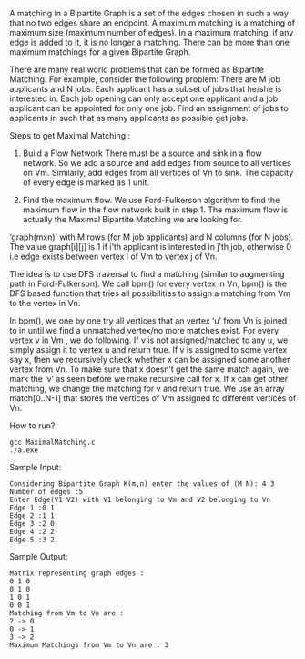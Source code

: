 A matching in a Bipartite Graph is a set of the edges chosen in such a way that no two edges share an endpoint. A maximum matching is a matching of maximum size (maximum number of edges). In a maximum matching, if any edge is added to it, it is no longer a matching. There can be more than one maximum matchings for a given Bipartite Graph. 

There are many real world problems that can be formed as Bipartite Matching. For example, consider the following problem:
There are M job applicants and N jobs. Each applicant has a subset of jobs that he/she is interested in. Each job opening can only accept one applicant and a job applicant can be appointed for only one job. Find an assignment of jobs to applicants in such that as many applicants as possible get jobs.

Steps to get Maximal Matching :

1) Build a Flow Network
There must be a source and sink in a flow network. So we add a source and add edges from source to all vertices on Vm. Similarly, add edges from all vertices of Vn to sink. The capacity of every edge is marked as 1 unit.

2) Find the maximum flow.
We use Ford-Fulkerson algorithm to find the maximum flow in the flow network built in step 1. The maximum flow is actually the Maximal Bipartite Matching we are looking for.

‘graph(mxn)’ with M rows (for M job applicants) and N columns (for N jobs). The value graph[i][j] is 1 if i’th applicant is interested in j’th job, otherwise 0 i.e edge exists between vertex i of Vm to vertex j of Vn.

The idea is to use DFS traversal to find a matching (similar to augmenting path in Ford-Fulkerson). We call bpm() for every vertex in Vn, bpm() is the DFS based function that tries all possibilities to assign a matching from Vm to the vertex in Vn.

In bpm(), we one by one try all vertices that an vertex ‘u’ from Vn is joined to in until we find a unmatched vertex/no more matches exist. For every vertex v in Vm , we do following.
If v is not assigned/matched to any u, we simply assign it to vertex u and return true. If v is assigned to some vertex say x, then we recursively check whether x can be assigned some another vertex from Vn. To make sure that x doesn’t get the same match again, we mark the ‘v’ as seen before we make recursive call for x. If x can get other matching, we change the matching for v and return true. We use an array match[0..N-1] that stores the vertices of Vm assigned to different vertices of Vn.

How to run?
```
gcc MaximalMatching.c
./a.exe
```

Sample Input:
```
Considering Bipartite Graph K(m,n) enter the values of (M N): 4 3
Number of edges :5
Enter Edge(V1 V2) with V1 belonging to Vm and V2 belonging to Vn
Edge 1 :0 1
Edge 2 :1 1
Edge 3 :2 0
Edge 4 :2 2
Edge 5 :3 2
```
Sample Output:
```
Matrix representing graph edges :
0 1 0 
0 1 0 
1 0 1 
0 0 1 
Matching from Vm to Vn are :
2 -> 0
0 -> 1
3 -> 2
Maximum Matchings from Vm to Vn are : 3
```